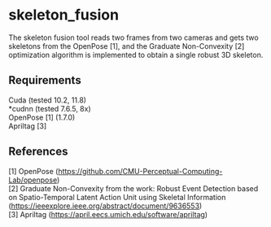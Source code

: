 # skeleton_fusion
The skeleton fusion tool reads two frames from two cameras and gets two skeletons from the OpenPose [1], and the Graduate Non-Convexity [2] optimization algorithm is implemented to obtain a single robust 3D skeleton.

## Requirements
Cuda (tested 10.2, 11.8) <br />
*cudnn  (tested 7.6.5, 8x) <br />
OpenPose [1] (1.7.0)<br />
Apriltag [3] <br />

## References
[1] OpenPose (https://github.com/CMU-Perceptual-Computing-Lab/openpose)  <br />
[2] Graduate Non-Convexity from the work: Robust Event Detection based on Spatio-Temporal Latent Action Unit using Skeletal Information (https://ieeexplore.ieee.org/abstract/document/9636553) <br />
[3] Apriltag (https://april.eecs.umich.edu/software/apriltag) <br />
